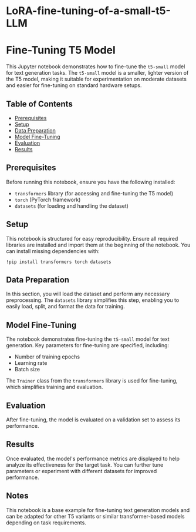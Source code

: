 # LoRA-fine-tuning-of-a-small-t5-LLM
<!DOCTYPE html>
<html lang="en">
<head>
  <meta charset="UTF-8">
  <meta name="viewport" content="width=device-width, initial-scale=1.0">
  <title>README for T5 Model Fine-Tuning</title>
</head>
<body>

<h1>Fine-Tuning T5 Model</h1>

<p>This Jupyter notebook demonstrates how to fine-tune the <code>t5-small</code> model for text generation tasks. The <code>t5-small</code> model is a smaller, lighter version of the T5 model, making it suitable for experimentation on moderate datasets and easier for fine-tuning on standard hardware setups.</p>

<h2>Table of Contents</h2>
<ul>
  <li><a href="#prerequisites">Prerequisites</a></li>
  <li><a href="#setup">Setup</a></li>
  <li><a href="#data-preparation">Data Preparation</a></li>
  <li><a href="#model-fine-tuning">Model Fine-Tuning</a></li>
  <li><a href="#evaluation">Evaluation</a></li>
  <li><a href="#results">Results</a></li>
</ul>

<h2 id="prerequisites">Prerequisites</h2>
<p>Before running this notebook, ensure you have the following installed:</p>
<ul>
  <li><code>transformers</code> library (for accessing and fine-tuning the T5 model)</li>
  <li><code>torch</code> (PyTorch framework)</li>
  <li><code>datasets</code> (for loading and handling the dataset)</li>
</ul>

<h2 id="setup">Setup</h2>
<p>This notebook is structured for easy reproducibility. Ensure all required libraries are installed and import them at the beginning of the notebook. You can install missing dependencies with:</p>
<pre><code>!pip install transformers torch datasets</code></pre>

<h2 id="data-preparation">Data Preparation</h2>
<p>In this section, you will load the dataset and perform any necessary preprocessing. The <code>datasets</code> library simplifies this step, enabling you to easily load, split, and format the data for training.</p>

<h2 id="model-fine-tuning">Model Fine-Tuning</h2>
<p>The notebook demonstrates fine-tuning the <code>t5-small</code> model for text generation. Key parameters for fine-tuning are specified, including:</p>
<ul>
  <li>Number of training epochs</li>
  <li>Learning rate</li>
  <li>Batch size</li>
</ul>
<p>The <code>Trainer</code> class from the <code>transformers</code> library is used for fine-tuning, which simplifies training and evaluation.</p>

<h2 id="evaluation">Evaluation</h2>
<p>After fine-tuning, the model is evaluated on a validation set to assess its performance. </p>

<h2 id="results">Results</h2>
<p>Once evaluated, the model's performance metrics are displayed to help analyze its effectiveness for the target task. You can further tune parameters or experiment with different datasets for improved performance.</p>

<h2>Notes</h2>
<p>This notebook is a base example for fine-tuning text generation models and can be adapted for other T5 variants or similar transformer-based models depending on task requirements.</p>

</body>
</html>
